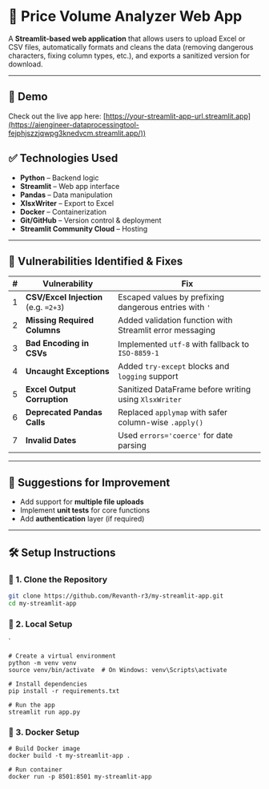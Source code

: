 # 🧾 Price Volume Analyzer Web App

A **Streamlit-based web application** that allows users to upload Excel or CSV files, automatically formats and cleans the data (removing dangerous characters, fixing column types, etc.), and exports a sanitized version for download.

---
## 🚀 Demo

Check out the live app here: [https://your-streamlit-app-url.streamlit.app](https://aiengineer-dataprocessingtool-fejphjszzjqwpg3knedvcm.streamlit.app/))

## ✅ Technologies Used

- **Python** – Backend logic  
- **Streamlit** – Web app interface  
- **Pandas** – Data manipulation  
- **XlsxWriter** – Export to Excel  
- **Docker** – Containerization  
- **Git/GitHub** – Version control & deployment  
- **Streamlit Community Cloud** – Hosting

---

## 🔐 Vulnerabilities Identified & Fixes

| # | Vulnerability | Fix |
|---|---------------|-----|
| 1 | **CSV/Excel Injection** (e.g. `=2+3`) | Escaped values by prefixing dangerous entries with `'` |
| 2 | **Missing Required Columns** | Added validation function with Streamlit error messaging |
| 3 | **Bad Encoding in CSVs** | Implemented `utf-8` with fallback to `ISO-8859-1` |
| 4 | **Uncaught Exceptions** | Added `try-except` blocks and `logging` support |
| 5 | **Excel Output Corruption** | Sanitized DataFrame before writing using `XlsxWriter` |
| 6 | **Deprecated Pandas Calls** | Replaced `applymap` with safer column-wise `.apply()` |
| 7 | **Invalid Dates** | Used `errors='coerce'` for date parsing |

---

## 🌟 Suggestions for Improvement

- Add support for **multiple file uploads**
- Implement **unit tests** for core functions
- Add **authentication** layer (if required)

---

## 🛠️ Setup Instructions

### 🔹 1. Clone the Repository

```bash
git clone https://github.com/Revanth-r3/my-streamlit-app.git
cd my-streamlit-app


```
### 🔹 2. Local Setup
`
```
# Create a virtual environment
python -m venv venv
source venv/bin/activate  # On Windows: venv\Scripts\activate

# Install dependencies
pip install -r requirements.txt

# Run the app
streamlit run app.py
```

### 🔹 3. Docker Setup

```
# Build Docker image
docker build -t my-streamlit-app .

# Run container
docker run -p 8501:8501 my-streamlit-app
```

